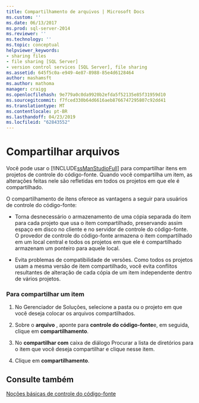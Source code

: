 ```yaml
---
title: Compartilhamento de arquivos | Microsoft Docs
ms.custom: ''
ms.date: 06/13/2017
ms.prod: sql-server-2014
ms.reviewer: ''
ms.technology: ''
ms.topic: conceptual
helpviewer_keywords:
- sharing files
- file sharing [SQL Server]
- version control services [SQL Server], file sharing
ms.assetid: 645f5c0a-e949-4e87-8988-85e4d6128464
author: mashamsft
ms.author: mathoma
manager: craigg
ms.openlocfilehash: 9e779a0c0da9920b2efda5f52135e85f31959d10
ms.sourcegitcommit: f7fced330b64d6616aeb8766747295807c92dd41
ms.translationtype: MT
ms.contentlocale: pt-BR
ms.lasthandoff: 04/23/2019
ms.locfileid: "62843552"
---
```

# <a name="share-files"></a>Compartilhar arquivos
  Você pode usar o [!INCLUDE[ssManStudioFull](../includes/ssmanstudiofull-md.md)] para compartilhar itens em projetos de controle do código-fonte. Quando você compartilha um item, as alterações feitas nele são refletidas em todos os projetos em que ele é compartilhado.  
  
 O compartilhamento de itens oferece as vantagens a seguir para usuários de controle do código-fonte:  
  
-   Torna desnecessário o armazenamento de uma cópia separada do item para cada projeto que usa o item compartilhado, preservando assim espaço em disco no cliente e no servidor de controle do código-fonte. O provedor de controle do código-fonte armazena o item compartilhado em um local central e todos os projetos em que ele é compartilhado armazenam um ponteiro para aquele local.  
  
-   Evita problemas de compatibilidade de versões. Como todos os projetos usam a mesma versão de item compartilhado, você evita conflitos resultantes de alteração de cada cópia de um item independente dentro de vários projetos.  
  
### <a name="to-share-an-item"></a>Para compartilhar um item  
  
1.  No Gerenciador de Soluções, selecione a pasta ou o projeto em que você deseja colocar os arquivos compartilhados.  
  
2.  Sobre o **arquivo** , aponte para **controle do código-fonte**e, em seguida, clique em **compartilhamento**.  
  
3.  No **compartilhar com** caixa de diálogo Procurar a lista de diretórios para o item que você deseja compartilhar e clique nesse item.  
  
4.  Clique em **compartilhamento**.  
  
## <a name="see-also"></a>Consulte também  
 [Noções básicas de controle do código-fonte](../../2014/database-engine/source-control-basics.md)  
  
  

